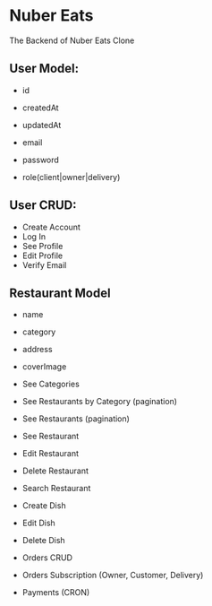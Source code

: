 # Nuber Eats

The Backend of Nuber Eats Clone

## User Model:

- id
- createdAt
- updatedAt

- email
- password
- role(client|owner|delivery)

## User CRUD:

- Create Account
- Log In
- See Profile
- Edit Profile
- Verify Email

## Restaurant Model

- name
- category
- address
- coverImage

- See Categories
- See Restaurants by Category (pagination)
- See Restaurants (pagination)
- See Restaurant

- Edit Restaurant
- Delete Restaurant
- Search Restaurant

- Create Dish
- Edit Dish
- Delete Dish

- Orders CRUD
- Orders Subscription (Owner, Customer, Delivery)

- Payments (CRON)
